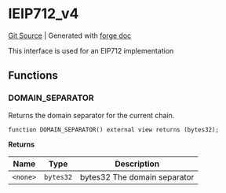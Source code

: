 # IEIP712_v4
[Git Source](https://github.com/Uniswap/docs/blob/47e3c30ae8a0d7c086bf3e41bd0e7e3a854e280b/src/interfaces/IEIP712_v4.sol)
| Generated with [forge doc](https://book.getfoundry.sh/reference/forge/forge-doc)

This interface is used for an EIP712 implementation


## Functions
### DOMAIN_SEPARATOR

Returns the domain separator for the current chain.


```solidity
function DOMAIN_SEPARATOR() external view returns (bytes32);
```
**Returns**

|Name|Type|Description|
|----|----|-----------|
|`<none>`|`bytes32`|bytes32 The domain separator|


